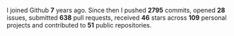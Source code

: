 
I joined Github **7** years ago. Since then I pushed **2795** commits, opened **28** issues, submitted **638** pull requests, received **46** stars across **109** personal projects and contributed to **51** public repositories.
